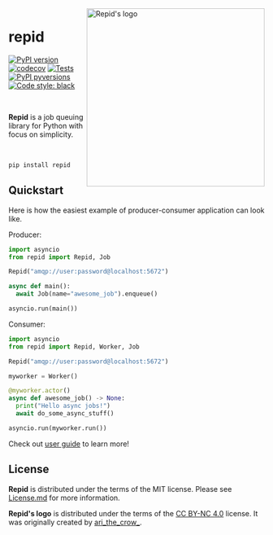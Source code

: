 <a href="https://www.instagram.com/p/Cd-ob1NNZ84/">
  <picture>
    <source media="(prefers-color-scheme: dark)" srcset="https://gist.github.com/aleksul/47ef6993e13a23371762176e7e206b30/raw/f0f2265e4cb22dd2f2886027965d54379fc6a688/repid_dark_logo.svg">
    <source media="(prefers-color-scheme: light)" srcset="https://gist.github.com/aleksul/47ef6993e13a23371762176e7e206b30/raw/f0f2265e4cb22dd2f2886027965d54379fc6a688/repid_light_logo.svg">
    <img alt="Repid's logo" width="350" align="right">
  </picture>
</a>

# repid

[![PyPI version](https://img.shields.io/pypi/v/repid.svg)](https://pypi.org/project/repid/)
[![codecov](https://codecov.io/gh/aleksul/repid/branch/main/graph/badge.svg?token=IP3Z1VXB1G)](https://codecov.io/gh/aleksul/repid)
[![Tests](https://github.com/aleksul/repid/actions/workflows/tests.yaml/badge.svg)](https://github.com/aleksul/repid/actions/workflows/tests.yaml)
[![PyPI pyversions](https://img.shields.io/pypi/pyversions/repid.svg)](https://pypi.python.org/pypi/repid/)
[![Code style: black](https://img.shields.io/badge/code%20style-black-000000.svg)](https://github.com/psf/black)

<br>

**Repid** is a job queuing library for Python with focus on simplicity.

<br>

```bash
pip install repid
```

## Quickstart

Here is how the easiest example of producer-consumer application can look like.

Producer:

```python
import asyncio
from repid import Repid, Job

Repid("amqp://user:password@localhost:5672")

async def main():
  await Job(name="awesome_job").enqueue()

asyncio.run(main())
```

Consumer:

```python
import asyncio
from repid import Repid, Worker, Job

Repid("amqp://user:password@localhost:5672")

myworker = Worker()

@myworker.actor()
async def awesome_job() -> None:
  print("Hello async jobs!")
  await do_some_async_stuff()

asyncio.run(myworker.run())
```

Check out [user guide] to learn more!

## License

**Repid** is distributed under the terms of the MIT license. Please see [License.md] for more information.

**Repid's logo** is distributed under the terms of the [CC BY-NC 4.0] license. It was originally created by [ari_the_crow_].

[License.md]: https://github.com/aleksul/repid/blob/master/LICENSE
[user guide]: https://aleksul.github.io/repid
[CC BY-NC 4.0]: https://creativecommons.org/licenses/by-nc/4.0/
[ari_the_crow_]: https://www.instagram.com/p/Cd-ob1NNZ84/
